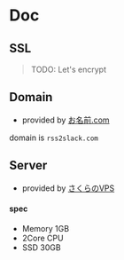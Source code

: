 # Doc

## SSL

> TODO:
> Let's encrypt

## Domain

- provided by [お名前.com](https://www.onamae.com)

domain is `rss2slack.com`

## Server

- provided by [さくらのVPS](https://vps.sakura.ad.jp/)

#### spec

- Memory 1GB
- 2Core CPU
- SSD 30GB

